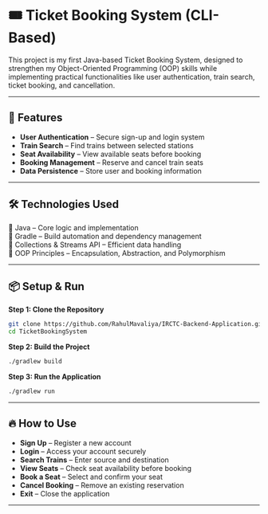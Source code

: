 
# 🎟️ Ticket Booking System (CLI-Based)

This project is my first Java-based Ticket Booking System, designed to strengthen my Object-Oriented Programming (OOP) skills while implementing practical functionalities like user authentication, train search, ticket booking, and cancellation.

---

## 🚀 Features
-  **User Authentication** – Secure sign-up and login system
-  **Train Search** – Find trains between selected stations
-  **Seat Availability** – View available seats before booking
-  **Booking Management** – Reserve and cancel train seats
-  **Data Persistence** – Store user and booking information

---

## 🛠️ Technologies Used
🔹 Java – Core logic and implementation  
🔹 Gradle – Build automation and dependency management  
🔹 Collections & Streams API – Efficient data handling  
🔹 OOP Principles – Encapsulation, Abstraction, and Polymorphism  

---

## 📦 Setup & Run

**Step 1: Clone the Repository**
```bash
git clone https://github.com/RahulMavaliya/IRCTC-Backend-Application.git
cd TicketBookingSystem
```

**Step 2: Build the Project**
```bash
./gradlew build
```

**Step 3: Run the Application**
```bash
./gradlew run
```

---

## 🔥 How to Use
-  **Sign Up** – Register a new account
-  **Login** – Access your account securely
-  **Search Trains** – Enter source and destination
-  **View Seats** – Check seat availability before booking
-  **Book a Seat** – Select and confirm your seat
-  **Cancel Booking** – Remove an existing reservation
-  **Exit** – Close the application

---
